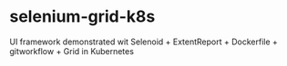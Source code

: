 # selenium-grid-k8s
UI framework demonstrated wit Selenoid + ExtentReport + Dockerfile + gitworkflow + Grid in Kubernetes
